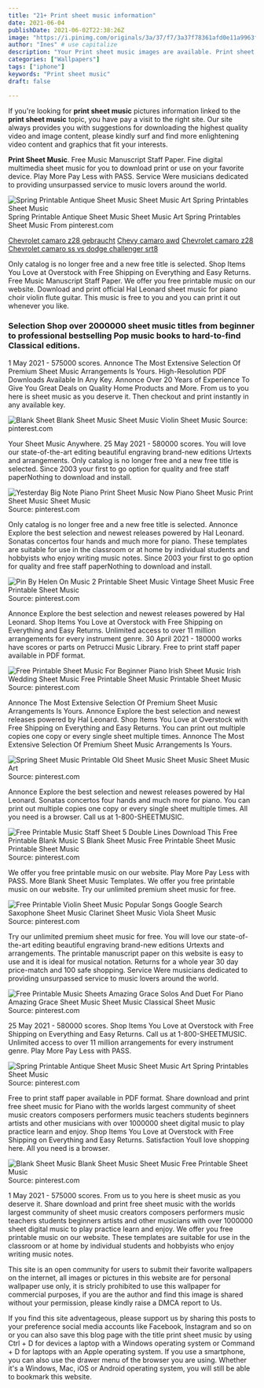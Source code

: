 ```yaml
---
title: "21+ Print sheet music information"
date: 2021-06-04
publishDate: 2021-06-02T22:38:26Z
image: "https://i.pinimg.com/originals/3a/37/f7/3a37f78361afd0e11a9963ff6f0205a7.jpg"
author: "Ines" # use capitalize
description: "Your Print sheet music images are available. Print sheet music are a topic that is being searched for and liked by netizens today. You can Download the Print sheet music files here. Find and Download all free photos and vectors."
categories: ["Wallpapers"]
tags: ["iphone"]
keywords: "Print sheet music"
draft: false

---
```


If you're looking for **print sheet music** pictures information linked to the **print sheet music** topic, you have pay a visit to the right  site.  Our site always  provides you with  suggestions  for downloading  the highest  quality video and image  content, please kindly surf and find more enlightening video content and graphics  that fit your interests.

**Print Sheet Music**. Free Music Manuscript Staff Paper. Fine digital multimedia sheet music for you to download print or use on your favorite device. Play More Pay Less with PASS. Service Were musicians dedicated to providing unsurpassed service to music lovers around the world.

![Spring Printable Antique Sheet Music Sheet Music Art Spring Printables Sheet Music](https://i.pinimg.com/originals/ba/e6/e0/bae6e0510aea4989951ba7f1b5898429.jpg "Spring Printable Antique Sheet Music Sheet Music Art Spring Printables Sheet Music")
Spring Printable Antique Sheet Music Sheet Music Art Spring Printables Sheet Music From pinterest.com

[Chevrolet camaro z28 gebraucht](/chevrolet-camaro-z28-gebraucht/)
[Chevy camaro awd](/chevy-camaro-awd/)
[Chevrolet camaro z28](/chevrolet-camaro-z28/)
[Chevrolet camaro ss vs dodge challenger srt8](/chevrolet-camaro-ss-vs-dodge-challenger-srt8/)

Only catalog is no longer free and a new free title is selected. Shop Items You Love at Overstock with Free Shipping on Everything and Easy Returns. Free Music Manuscript Staff Paper. We offer you free printable music on our website. Download and print official Hal Leonard sheet music for piano choir violin flute guitar. This music is free to you and you can print it out whenever you like.

### Selection Shop over 2000000 sheet music titles from beginner to professional bestselling Pop music books to hard-to-find Classical editions.

1 May 2021 - 575000 scores. Annonce The Most Extensive Selection Of Premium Sheet Music Arrangements Is Yours. High-Resolution PDF Downloads Available In Any Key. Annonce Over 20 Years of Experience To Give You Great Deals on Quality Home Products and More. From us to you here is sheet music as you deserve it. Then checkout and print instantly in any available key.


![Blank Sheet Blank Sheet Music Sheet Music Violin Sheet Music](https://i.pinimg.com/originals/6e/d4/01/6ed4013210a5ab6f2a4ea90af0d7480a.gif "Blank Sheet Blank Sheet Music Sheet Music Violin Sheet Music")
Source: pinterest.com

Your Sheet Music Anywhere. 25 May 2021 - 580000 scores. You will love our state-of-the-art editing beautiful engraving brand-new editions Urtexts and arrangements. Only catalog is no longer free and a new free title is selected. Since 2003 your first to go option for quality and free staff paperNothing to download and install.

![Yesterday Big Note Piano Print Sheet Music Now Piano Sheet Music Print Sheet Music Sheet Music](https://i.pinimg.com/originals/29/f5/aa/29f5aa41b0bd4863905984a26e96a251.png "Yesterday Big Note Piano Print Sheet Music Now Piano Sheet Music Print Sheet Music Sheet Music")
Source: pinterest.com

Only catalog is no longer free and a new free title is selected. Annonce Explore the best selection and newest releases powered by Hal Leonard. Sonatas concertos four hands and much more for piano. These templates are suitable for use in the classroom or at home by individual students and hobbyists who enjoy writing music notes. Since 2003 your first to go option for quality and free staff paperNothing to download and install.

![Pin By Helen On Music 2 Printable Sheet Music Vintage Sheet Music Free Printable Sheet Music](https://i.pinimg.com/originals/ce/af/fa/ceaffacc8270ccabc5492b0245bbb96b.jpg "Pin By Helen On Music 2 Printable Sheet Music Vintage Sheet Music Free Printable Sheet Music")
Source: pinterest.com

Annonce Explore the best selection and newest releases powered by Hal Leonard. Shop Items You Love at Overstock with Free Shipping on Everything and Easy Returns. Unlimited access to over 11 million arrangements for every instrument genre. 30 April 2021 - 180000 works have scores or parts on Petrucci Music Library. Free to print staff paper available in PDF format.

![Free Printable Sheet Music For Beginner Piano Irish Sheet Music Irish Wedding Sheet Music Free Printable Sheet Music Printable Sheet Music](https://i.pinimg.com/originals/33/3c/d5/333cd5efb8c7bfea3eae574069973036.png "Free Printable Sheet Music For Beginner Piano Irish Sheet Music Irish Wedding Sheet Music Free Printable Sheet Music Printable Sheet Music")
Source: pinterest.com

Annonce The Most Extensive Selection Of Premium Sheet Music Arrangements Is Yours. Annonce Explore the best selection and newest releases powered by Hal Leonard. Shop Items You Love at Overstock with Free Shipping on Everything and Easy Returns. You can print out multiple copies one copy or every single sheet multiple times. Annonce The Most Extensive Selection Of Premium Sheet Music Arrangements Is Yours.

![Spring Sheet Music Printable Old Sheet Music Sheet Music Sheet Music Art](https://i.pinimg.com/originals/59/2d/99/592d991a7c38a7cbeda4f4af95b22e38.jpg "Spring Sheet Music Printable Old Sheet Music Sheet Music Sheet Music Art")
Source: pinterest.com

Annonce Explore the best selection and newest releases powered by Hal Leonard. Sonatas concertos four hands and much more for piano. You can print out multiple copies one copy or every single sheet multiple times. All you need is a browser. Call us at 1-800-SHEETMUSIC.

![Free Printable Music Staff Sheet 5 Double Lines Download This Free Printable Blank Music S Blank Sheet Music Free Printable Sheet Music Printable Sheet Music](https://i.pinimg.com/originals/7b/38/e5/7b38e53580a7a88760625bf9d2690734.png "Free Printable Music Staff Sheet 5 Double Lines Download This Free Printable Blank Music S Blank Sheet Music Free Printable Sheet Music Printable Sheet Music")
Source: pinterest.com

We offer you free printable music on our website. Play More Pay Less with PASS. More Blank Sheet Music Templates. We offer you free printable music on our website. Try our unlimited premium sheet music for free.

![Free Printable Violin Sheet Music Popular Songs Google Search Saxophone Sheet Music Clarinet Sheet Music Viola Sheet Music](https://i.pinimg.com/originals/a2/d0/43/a2d04366b08806b04a75d2ce90cf9278.png "Free Printable Violin Sheet Music Popular Songs Google Search Saxophone Sheet Music Clarinet Sheet Music Viola Sheet Music")
Source: pinterest.com

Try our unlimited premium sheet music for free. You will love our state-of-the-art editing beautiful engraving brand-new editions Urtexts and arrangements. The printable manuscript paper on this website is easy to use and it is ideal for musical notation. Returns for a whole year 30 day price-match and 100 safe shopping. Service Were musicians dedicated to providing unsurpassed service to music lovers around the world.

![Free Printable Music Sheets Amazing Grace Solos And Duet For Piano Amazing Grace Sheet Music Sheet Music Classical Sheet Music](https://i.pinimg.com/originals/34/b1/8e/34b18e9c2fd27048dfb28f5a5679f644.png "Free Printable Music Sheets Amazing Grace Solos And Duet For Piano Amazing Grace Sheet Music Sheet Music Classical Sheet Music")
Source: pinterest.com

25 May 2021 - 580000 scores. Shop Items You Love at Overstock with Free Shipping on Everything and Easy Returns. Call us at 1-800-SHEETMUSIC. Unlimited access to over 11 million arrangements for every instrument genre. Play More Pay Less with PASS.

![Spring Printable Antique Sheet Music Sheet Music Art Spring Printables Sheet Music](https://i.pinimg.com/originals/ba/e6/e0/bae6e0510aea4989951ba7f1b5898429.jpg "Spring Printable Antique Sheet Music Sheet Music Art Spring Printables Sheet Music")
Source: pinterest.com

Free to print staff paper available in PDF format. Share download and print free sheet music for Piano with the worlds largest community of sheet music creators composers performers music teachers students beginners artists and other musicians with over 1000000 sheet digital music to play practice learn and enjoy. Shop Items You Love at Overstock with Free Shipping on Everything and Easy Returns. Satisfaction Youll love shopping here. All you need is a browser.

![Blank Sheet Music Blank Sheet Music Sheet Music Free Printable Sheet Music](https://i.pinimg.com/originals/3a/37/f7/3a37f78361afd0e11a9963ff6f0205a7.jpg "Blank Sheet Music Blank Sheet Music Sheet Music Free Printable Sheet Music")
Source: pinterest.com

1 May 2021 - 575000 scores. From us to you here is sheet music as you deserve it. Share download and print free sheet music with the worlds largest community of sheet music creators composers performers music teachers students beginners artists and other musicians with over 1000000 sheet digital music to play practice learn and enjoy. We offer you free printable music on our website. These templates are suitable for use in the classroom or at home by individual students and hobbyists who enjoy writing music notes.

This site is an open community for users to submit their favorite wallpapers on the internet, all images or pictures in this website are for personal wallpaper use only, it is stricly prohibited to use this wallpaper for commercial purposes, if you are the author and find this image is shared without your permission, please kindly raise a DMCA report to Us.

If you find this site adventageous, please support us by sharing this posts to your preference social media accounts like Facebook, Instagram and so on or you can also save this blog page with the title print sheet music by using Ctrl + D for devices a laptop with a Windows operating system or Command + D for laptops with an Apple operating system. If you use a smartphone, you can also use the drawer menu of the browser you are using. Whether it's a Windows, Mac, iOS or Android operating system, you will still be able to bookmark this website.
